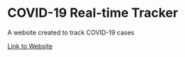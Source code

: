 # COVID-19 Real-time Tracker
A website created to track COVID-19 cases

[Link to Website](https://denipash.github.io/COVID-19-Real-Time-Tracker/home.html)
